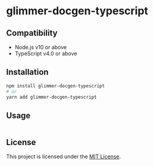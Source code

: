 # glimmer-docgen-typescript


## Compatibility

* Node.js v10 or above
* TypeScript v4.0 or above

## Installation

```sh
npm install glimmer-docgen-typescript
# or
yarn add glimmer-docgen-typescript
```

## Usage


```js
```

## License

This project is licensed under the [MIT License](LICENSE.md).
